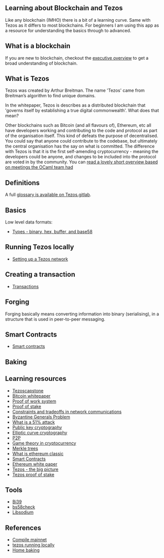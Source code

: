 ## Learning about Blockchain and Tezos

Like any blockchain (IMHO) there is a bit of a learning curve. Same with Tezos as it differs to most blockchains. For beginners I am using this app as a resource for understanding the basics through to advanced.

## What is a blockchain

If you are new to blockchain, checkout the [executive overview](./EXECUTIVE-OVERVIEW.md) to get a broad understanding of blockchain.

## What is Tezos

Tezos was created by Arthur Breitman. The name 'Tezos' came from Breitman’s algorithm to find unique domains.

In the whitepaper, Tezos is describes as a distributed blockchain that 'governs itself by establishing a true digital commonwealth'. What does that mean?

Other blockchains such as Bitcoin (and all flavours of), Ethereum, etc all have developers working and contributing to the code and protocol as part of the organisation itself. This kind of defeats the purpose of decentralised. You could say that anyone could contribute to the codebase, but ultimately the central organisation has the say on what is committed. The difference with Tezos is that it is the first self-amending cryptocurrency - meaning the developers could be anyone, and changes to be included into the protocol are voted in by the community. You can [read a lovely short overview based on meetings the OCaml team had](https://ocaml.org/meetings/ocaml/2017/.extended-abstract__2017__benjamin-canou_gregoire-henry_pierre-chambart_fabrice-le-fessant_arthur-breitman__tezos-the-ocaml-crypto-ledger.pdf)

## Definitions

A full [glossary is available on Tezos.gitlab](https://tezos.gitlab.io/user/glossary.html).

## Basics

Low level data formats:

- [Types - binary, hex, buffer, and base58](./TYPES.md)

## Running Tezos locally

- [Setting up a Tezos network](./SETUP.md)

## Creating a transaction

- [Transactions](./TRANSACTIONS.md)

## Forging

Forging basically means converting information into binary (serialising), in a structure that is used in peer-to-peer messaging.

## Smart Contracts

- [Smart contracts](./SMART-CONTRACTS.md)

## Baking

## Learning resources

- [Tezoscapstone](https://tezoscapstone.com)
- [Bitcoin whitepaper](https://bitcoin.org/bitcoin.pdf/)
- [Proof of work system](https://en.wikipedia.org/wiki/Proof-of-work_system/)
- [Proof of stake](https://en.wikipedia.org/wiki/Proof-of-stake/)
- [Constraints and tradeoffs in network communications](http://hydra.infosys.tuwien.ac.at/teaching/courses/AdvancedDistributedSystems/download/1975_Akkoyunlu,%20Ekanadham,%20Huber_Some%20constraints%20and%20tradeoffs%20in%20the%20design%20of%20network%20communications.pdf)
- [Byzantine Generals Problem](https://marknelson.us/posts/2007/07/23/byzantine.html)
- [What is a 51% attack](https://medium.com/coinmonks/what-is-a-51-attack-or-double-spend-attack-aa108db63474/)
- [Public key cryptography](https://en.wikipedia.org/wiki/Public-key_cryptography/)
- [Elliptic curve cryptography](https://en.wikipedia.org/wiki/Elliptic-curve_cryptography/)
- [P2P](https://en.wikipedia.org/wiki/Peer-to-peer/)
- [Game theory in cryptocurrency](https://blockgeeks.com/guides/cryptocurrency-game-theory//)
- [Merkle trees](https://hackernoon.com/merkle-trees-181cb4bc30b4/)
- [What is ethereum classic](https://blockgeeks.com/guides/what-is-ethereum-classic//)
- [Smart Contracts](https://blockchainhub.net/smart-contracts//)
- [Ethereum white paper](https://github.com/ethereum/wiki/wiki/White-Paper/)
- [Tezos - the big picture](http://tezos.gitlab.io/mainnet/whitedoc/the_big_picture.html#the-big-picture/)
- [Tezos proof of stake](http://tezos.gitlab.io/mainnet/whitedoc/proof_of_stake.html/)

## Tools

- [Bi39](https://github.com/bitcoinjs/bip39)
- [bs58check](https://github.com/bitcoinjs/bs58check)
- [Libsodium](https://github.com/jedisct1/libsodium.js)

## References

- [Compile mainnet](https://github.com/tezoscommunity/FAQ/blob/master/Compile_Mainnet.md)
- [tezos running locally](https://medium.com/@mail_35269/how-to-run-a-tezos-node-with-docker-8edb92fb1dd9)
- [Home baking](https://medium.com/@tezbaker.io/tezos-mainnet-setting-up-home-baking-4bf258a9fd30)

